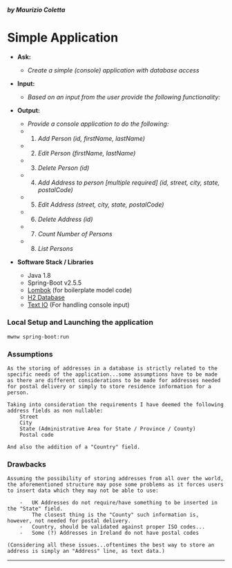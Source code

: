 ##### by Maurizio Coletta
# Simple Application

* **Ask:**

    * _Create a simple (console) application with database access_

* **Input:**

    * _Based on an input from the user provide the following functionality:_

* **Output:**

    * _Provide a console application to do the following:_
    * 1. _Add Person (id, firstName, lastName)_
    * 2. _Edit Person (firstName, lastName)_
    * 3. _Delete Person (id)_
    * 4. _Add Address to person [multiple required] (id, street, city, state, postalCode)_
    * 5. _Edit Address (street, city, state, postalCode)_
    * 6. _Delete Address (id)_
    * 7. _Count Number of Persons_
    * 8. _List Persons_

* **Software Stack / Libraries**

    * Java 1.8
    * Spring-Boot v2.5.5
    * [Lombok](https://github.com/projectlombok/lombok) (for boilerplate model code)
    * [H2 Database](https://github.com/h2database/h2database)
    * [Text IO](https://github.com/beryx/text-io) (For handling console input)

### Local Setup and Launching the application
      
    mwnw spring-boot:run
    
### Assumptions

    As the storing of addresses in a database is strictly related to the specific needs of the application...some assumptions have to be made as there are different considerations to be made for addresses needed for postal delivery or simply to store residence information for a person.

    Taking into consideration the requirements I have deemed the following address fields as non nullable:
        Street
        City
        State (Administrative Area for State / Province / County)
        Postal code

    And also the addition of a "Country" field.
    
### Drawbacks

    Assuming the possibility of storing addresses from all over the world, the aforementioned structure may pose some problems as it forces users to insert data which they may not be able to use:

        -   UK Addresses do not require/have something to be inserted in the "State" field. 
            The closest thing is the "County" such information is, however, not needed for postal delivery. 
        -   Country, should be validated against proper ISO codes...
        -   Some (?) Addresses in Ireland do not have postal codes

    (Considering all these issues...oftentimes the best way to store an address is simply an "Address" line, as text data.)

---